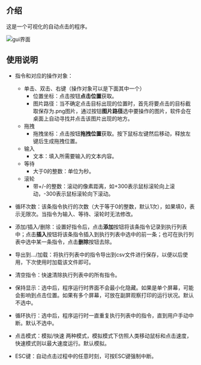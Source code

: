 ## 介绍
这是一个可视化的自动点击的程序。

![gui界面](https://github.com/junnnier/auto_click/blob/main/gui.png)
## 使用说明
- 指令和对应的操作对象：
    - 单击、双击、右键（操作对象可以是下面其中一个）
        - 位置坐标：点击按钮**点击位置**获取。
        - 图片路径：当不确定点击目标出现的位置时，首先将要点击的目标截取保存为.png图片，通过按钮**图片路径**选中要操作的图片，软件会在桌面上自动寻找并点击该图片出现的地方。
    - 拖拽
        - 拖拽坐标：点击按钮**拖拽位置**获取。按下鼠标左键然后移动，释放左键后生成拖拽位置。
    - 输入
        - 文本：填入所需要输入的文本内容。
    - 等待
        - 大于0的整数：单位为秒。
    - 滚轮
        - 带+/-的整数：滚动的像素距离，如+300表示鼠标滚轮向上滚动，-300表示鼠标滚轮向下滚动。

- 循环次数：该条指令执行的次数（大于等于0的整数，默认1次），如果填0，表示无限次。当指令为输入、等待、滚轮时无法修改。

- 添加/插入/删除：设置好指令后，点击**添加**按钮将该条指令记录到执行列表中；点击**插入**按钮将该条指令插入到执行列表中选中的前一条；也可在执行列表中选中某一条指令，点击**删除**按钮去除。

- 导出到.../加载：将执行列表中的指令导出到csv文件进行保存，以便以后使用，下次使用时加载该文件即可。

- 清空指令：快速清除执行列表中的所有指令。

- 保持显示：选中后，程序运行时界面不会最小化隐藏。如果是单个屏幕，可能会影响到点击位置。如果有多个屏幕，可放在副屏观察打印的运行状况。默认不选中。

- 循环执行：选中后，程序运行时一直重复执行列表中的指令，直到用户手动中断。默认不选中。

- 点击模式：模拟/快速 两种模式，模拟模式下仿照人类移动鼠标和点击速度，快速模式则以最大速度运行。默认模拟。

- ESC键：自动点击过程中的任意时刻，可按ESC键强制中断。